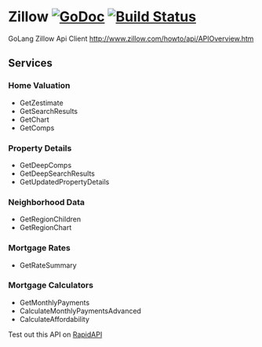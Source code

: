 # Zillow [![GoDoc](https://godoc.org/github.com/jmank88/zillow?status.svg)](https://godoc.org/github.com/jmank88/zillow) [![Build Status](https://travis-ci.org/jmank88/zillow.svg)](https://travis-ci.org/jmank88/zillow)
GoLang Zillow Api Client
http://www.zillow.com/howto/api/APIOverview.htm

## Services
### Home Valuation
- GetZestimate
- GetSearchResults
- GetChart
- GetComps

### Property Details
- GetDeepComps
- GetDeepSearchResults
- GetUpdatedPropertyDetails

### Neighborhood Data
- GetRegionChildren
- GetRegionChart

### Mortgage Rates
- GetRateSummary

### Mortgage Calculators
- GetMonthlyPayments
- CalculateMonthlyPaymentsAdvanced
- CalculateAffordability


Test out this API on [RapidAPI](https://rapidapi.com/package/Zillow/functions?utm_source=ZillowGitHub&utm_medium=button)

